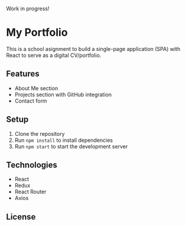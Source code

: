 Work in progress!

# My Portfolio
This is a school asignment to build a single-page application (SPA) with React to serve as a digital CV/portfolio.

## Features

- About Me section
- Projects section with GitHub integration
- Contact form

## Setup

1. Clone the repository
2. Run `npm install` to install dependencies
3. Run `npm start` to start the development server

## Technologies

- React
- Redux
- React Router
- Axios

## License

